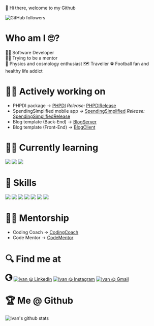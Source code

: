 👋 Hi there, welcome to my Github 

![GitHub followers](https://img.shields.io/github/followers/IvanGrigorov?label=Follow&style=social) 

# Who am I 🙄?
👨‍💻 Software Developer  
👨‍🏫 Trying to be a mentor  
🌌 Physics and cosmology enthusiast
🗺️ Traveller
⚽ Football fan and healthy life addict


# 👷‍♂️ Actively working on
* PHPDI package -> [PHPDI] *Release:* [PHPDIRelease]
* SpendingSimplified mobile app -> [SpendingSimplified] *Release:* [SpendingSimplifiedRelease]
* Blog template (Back-End) -> [BlogServer]
* Blog template (Front-End) -> [BlogClient]

# 👨‍🎓 Currently learning 

![](https://img.shields.io/badge/CSharp-ASP.NET(Core)-informational?style=flat&logo=.Net&logoColor=white&color=3382ED)
![](https://img.shields.io/badge/Azure-Service-informational?style=flat&logo=Azure&logoColor=white&color=3382ED)
![](https://img.shields.io/badge/JS-Angular-informational?style=flat&logo=Angular&logoColor=white&color=DD0031)

# 💪 Skills

![](https://img.shields.io/badge/PHP-Language-informational?style=flat&logo=PHP&logoColor=white&color=green) ![](https://img.shields.io/badge/JS-Language-informational?style=flat&logo=Javascript&logoColor=white&color=green) ![](https://img.shields.io/badge/CSharp-Language-informational?style=flat&logo=CSharp&logoColor=white&color=green) ![](https://img.shields.io/badge/Java-Language-informational?style=flat&logo=Java&logoColor=white&color=green) ![](https://img.shields.io/badge/JS-Nativescript-informational?style=flat&logo=Nativescript&logoColor=white&color=green) ![](https://img.shields.io/badge/PHP-Symfony-informational?style=flat&logo=Symfony&logoColor=white&color=green) ![](https://img.shields.io/badge/GIT-Tool-informational?style=flat&logo=Git&logoColor=white&color=green)

# 👨‍🏫 Mentorship

* Coding Coach -> [CodingCoach]
* Code Mentor -> [CodeMentor]

# 🔍 Find me at

[<img alt="Ivan @ Blog" width="22px" src="https://raw.githubusercontent.com/iconic/open-iconic/master/svg/globe.svg" />][Blog] [<img alt="Ivan @ LinkedIn" width="22px" src="https://cdn.jsdelivr.net/npm/simple-icons@v3/icons/linkedin.svg" />][LinkedIn] [<img alt="Ivan @ Instagram" width="22px" src="https://cdn.jsdelivr.net/npm/simple-icons@v3/icons/instagram.svg" />][Insta] [<img alt="Ivan @ Gmail" width="22px" src="https://cdn.jsdelivr.net/npm/simple-icons@v3/icons/gmail.svg" />][Email]

# 🏆 Me @ Github

![Ivan's github stats](https://github-readme-stats.vercel.app/api?username=IvanGrigorov&show_icons=true&theme=vue-dark)

[PHPDIRelease]: (https://packagist.org/packages/ivangrigorov/php-simple-dicontainer)
[SpendingSimplifiedRelease]: (https://play.google.com/store/apps/details?id=org.nativescript.CostingApp&hl=en)
[PHPDI]: (https://github.com/IvanGrigorov/PHPDI)
[SpendingSimplified]: (https://github.com/IvanGrigorov/SpendingSimplified)
[BlogClient]: (https://github.com/IvanGrigorov/Blog)
[BlogServer]: (https://github.com/IvanGrigorov/Blog)
[Insta]: (https://www.instagram.com/grigorov_ik/)
[LinkedIn]: (https://www.linkedin.com/in/ivan-grigorov-0527b0ba/)
[Email]: (ivangrigorov9@gmail.com)
[Blog]: (https://ivanit.eu)
[CodingCoach]: (https://mentors.codingcoach.io/?country=BG&name=Ivan+Grigorov)
[CodeMentor]: (https://www.codementor.io/@ivangrigorov9)
